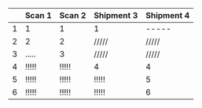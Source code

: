 |    | Scan 1   | Scan 2   | Shipment 3   | Shipment 4   |
|---:|:---------|:---------|:-------------|:-------------|
|  1 | 1        | 1        | 1            | -----        |
|  2 | 2        | 2        | /////        | /////        |
|  3 | .....    | 3        | /////        | /////        |
|  4 | !!!!!    | !!!!!    | 4            | 4            |
|  5 | !!!!!    | !!!!!    | !!!!!        | 5            |
|  6 | !!!!!    | !!!!!    | !!!!!        | 6            |